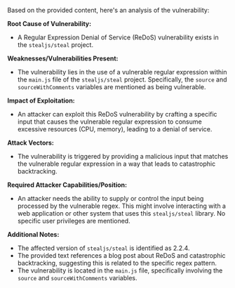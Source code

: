 Based on the provided content, here's an analysis of the vulnerability:

**Root Cause of Vulnerability:**
- A Regular Expression Denial of Service (ReDoS) vulnerability exists in the `stealjs/steal` project.

**Weaknesses/Vulnerabilities Present:**
- The vulnerability lies in the use of a vulnerable regular expression within the `main.js` file of the `stealjs/steal` project. Specifically, the `source` and `sourceWithComments` variables are mentioned as being vulnerable.

**Impact of Exploitation:**
- An attacker can exploit this ReDoS vulnerability by crafting a specific input that causes the vulnerable regular expression to consume excessive resources (CPU, memory), leading to a denial of service.

**Attack Vectors:**
- The vulnerability is triggered by providing a malicious input that matches the vulnerable regular expression in a way that leads to catastrophic backtracking.

**Required Attacker Capabilities/Position:**
- An attacker needs the ability to supply or control the input being processed by the vulnerable regex. This might involve interacting with a web application or other system that uses this `stealjs/steal` library. No specific user privileges are mentioned.

**Additional Notes:**
- The affected version of `stealjs/steal` is identified as 2.2.4.
- The provided text references a blog post about ReDoS and catastrophic backtracking, suggesting this is related to the specific regex pattern.
- The vulnerability is located in the `main.js` file, specifically involving the `source` and `sourceWithComments` variables.